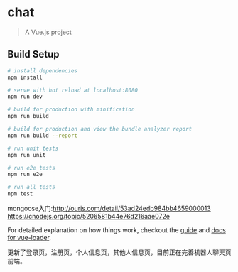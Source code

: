 # chat

> A Vue.js project

## Build Setup

``` bash
# install dependencies
npm install

# serve with hot reload at localhost:8080
npm run dev

# build for production with minification
npm run build

# build for production and view the bundle analyzer report
npm run build --report

# run unit tests
npm run unit

# run e2e tests
npm run e2e

# run all tests
npm test
```
mongoose入门:http://ourjs.com/detail/53ad24edb984bb4659000013
https://cnodejs.org/topic/5206581b44e76d216aae072e

For detailed explanation on how things work, checkout the [guide](http://vuejs-templates.github.io/webpack/) and [docs for vue-loader](http://vuejs.github.io/vue-loader).

更新了登录页，注册页，个人信息页，其他人信息页，目前正在完善机器人聊天页前端。
